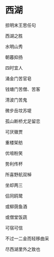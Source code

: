    

# 西湖

掠明末王思任句

  

西湖之胜

水明山秀

朝暮抑扬

四时宜人

  

涌金门苦官皂

钱塘门苦僧、苦客

清波门苦鬼

微步岳坟苏堤

孤山断桥尤足留恋

  

可厌徽贾

重楼架舫

优喧粉笑

势利传杯

  

所喜野航双棹

坐却两三

侣同鸥鹭

或柳荫鱼酒

或僧堂饭蔬

可宿可信

不过一二金而轻移曲采

尽西湖里外之致也